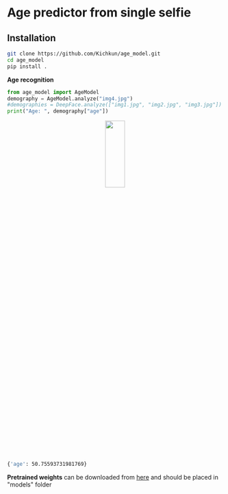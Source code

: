 # Age predictor from single selfie

## Installation

```bash
git clone https://github.com/Kichkun/age_model.git
cd age_model
pip install .
```

**Age recognition** 
```python
from age_model import AgeModel
demography = AgeModel.analyze("img4.jpg")
#demographies = DeepFace.analyze(["img1.jpg", "img2.jpg", "img3.jpg"]) #analyzing multiple faces same time
print("Age: ", demography["age"])
```

<p align="center"><img src="https://makeameme.org/media/templates/250/the_most_interesting_man_in_the_world.jpg" width="30%" height="20%"></p>

```bash
{'age': 50.75593731981769}
```

**Pretrained weights** can be downloaded from
[here](https://drive.google.com/file/d/1NmS_6TgHNjXfkZpMyqs5y47Bn70-unNi/view?usp=sharing) and should be placed in "models" folder
